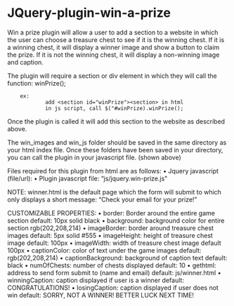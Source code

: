 # JQuery-plugin-win-a-prize

Win a prize plugin will allow a user to add a section to a website in which the user can choose a treasure chest to see if it is the winning chest. If it is a winning chest, it will display a winner image and show a button to claim the prize. If it is not the winning chest, it will display a non-winning image and caption.

The plugin will require a section or div element in which they will call the function: winPrize(); 
        
        ex:
                add <section id="winPrize"><section> in html
                in js script, call $("#winPrize).winPrize();

Once the plugin is called it will add this section to the website as described above.

The win_images and win_js folder should be saved in the same directory as your html index file.
Once these folders have been saved in your directory, you can call the plugin in your javascript file. (shown above)


Files required for this plugin from html are as follows:
•	Jquery javascript (file/url): <script src = "https://code.jquery.com/jquery-3.4.1.slim.min.js"></script>
•       Plugin javascript file: “js/jquery.win-prize.js"  <script src = "js/jquery.win-prize.js"></script>



NOTE: winner.html is the default page which the form will submit to which only displays a short message: “Check your email for your prize!”

CUSTOMIZABLE PROPERTIES:
•	border: Border around the entire game section
        default: 10px solid black
•	background: background color for entire section
        rgb(202,208,214)
•	imageBorder: border around treasure chest images
        default: 5px solid #555
•	imageHeight: height of treasure chest image
        default: 100px
•	imageWidth: width of treasure chest image
        default 100px
•	captionColor: color of text under the game images
        default: rgb(202,208,214)
•	captionBackground: background of caption text
        default: black
•	numOfChests: number of chests displayed
        default: 10
•	gethtml: address to send form submit to (name and email)
        default: js/winner.html
•	winningCaption: caption displayed if user is a winner
        default: CONGRATULATIONS!
•	losingCaption: caption displayed if user does not win
        default: SORRY, NOT A WINNER! BETTER LUCK NEXT TIME!
